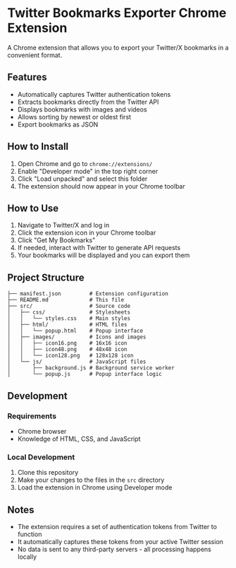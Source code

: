 # Twitter Bookmarks Exporter Chrome Extension

A Chrome extension that allows you to export your Twitter/X bookmarks in a convenient format.

## Features

- Automatically captures Twitter authentication tokens
- Extracts bookmarks directly from the Twitter API
- Displays bookmarks with images and videos
- Allows sorting by newest or oldest first
- Export bookmarks as JSON

## How to Install

1. Open Chrome and go to `chrome://extensions/`
2. Enable "Developer mode" in the top right corner
3. Click "Load unpacked" and select this folder
4. The extension should now appear in your Chrome toolbar

## How to Use

1. Navigate to Twitter/X and log in
2. Click the extension icon in your Chrome toolbar
3. Click "Get My Bookmarks" 
4. If needed, interact with Twitter to generate API requests
5. Your bookmarks will be displayed and you can export them

## Project Structure

```
├── manifest.json         # Extension configuration
├── README.md             # This file
├── src/                  # Source code
│   ├── css/              # Stylesheets
│   │   └── styles.css    # Main styles
│   ├── html/             # HTML files
│   │   └── popup.html    # Popup interface
│   ├── images/           # Icons and images
│   │   ├── icon16.png    # 16x16 icon
│   │   ├── icon48.png    # 48x48 icon
│   │   └── icon128.png   # 128x128 icon
│   └── js/               # JavaScript files
│       ├── background.js # Background service worker
│       └── popup.js      # Popup interface logic
```

## Development

### Requirements

- Chrome browser
- Knowledge of HTML, CSS, and JavaScript

### Local Development

1. Clone this repository
2. Make your changes to the files in the `src` directory
3. Load the extension in Chrome using Developer mode

## Notes

- The extension requires a set of authentication tokens from Twitter to function
- It automatically captures these tokens from your active Twitter session
- No data is sent to any third-party servers - all processing happens locally 